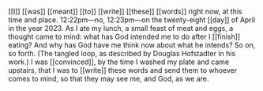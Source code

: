 [[I]] [[was]] [[meant]] [[to]] [[write]] [[these]] [[words]] right now, at this time and place. 12:22pm—no, 12:23pm—on the twenty-eight [[day]] of April in the year 2023. As I ate my lunch, a small feast of meat and eggs, a thought came to mind: what has God intended me to do after I [[finish]] eating? And why has God have me think now about what he intends? So on, so forth. (The tangled loop, as described by Douglas Hofstadter in his work.) I was [[convinced]], by the time I washed my plate and came upstairs, that I was to [[write]] these words and send them to whoever comes to mind, so that they may see me, and God, as we are. 